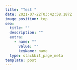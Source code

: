 ```yaml
---
title: "Test "
date: 2021-07-22T03:42:58.187Z
image_position: top
seo:
  title: ""
  description: ""
  extra:
    - name: ""
      value: ""
      keyName: name
  type: stackbit_page_meta
template: post
---
```

